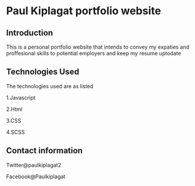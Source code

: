 # Paul Kiplagat portfolio website

## Introduction
This is a personal portfolio website that intends to convey my expaties and proffesional skills to potential employers and keep my resume uptodate  

## Technologies Used
The technologies used are as listed

1.Javascript

2.Html

3.CSS

4.SCSS

## Contact information

Twitter@paulkiplagat2

Facebook@Paulkiplagat


